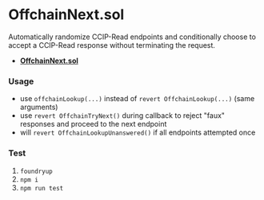 # OffchainNext.sol

Automatically randomize CCIP-Read endpoints and conditionally choose to accept a CCIP-Read response without terminating the request.

* [**OffchainNext.sol**](./src/OffchainNext.sol)

### Usage

* use `offchainLookup(...)` instead of `revert OffchainLookup(...)` (same arguments)
* use `revert OffchainTryNext()` during callback to reject "faux" responses and proceed to the next endpoint
* will `revert OffchainLookupUnanswered()` if all endpoints attempted once

### Test

1. `foundryup`
1. `npm i`
1. `npm run test`
